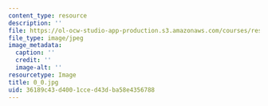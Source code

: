 ```yaml
---
content_type: resource
description: ''
file: https://ol-ocw-studio-app-production.s3.amazonaws.com/courses/res-18-006-calculus-revisited-single-variable-calculus-fall-2010/36189c43d4001cced43dba58e4356788_0_0.jpg
file_type: image/jpeg
image_metadata:
  caption: ''
  credit: ''
  image-alt: ''
resourcetype: Image
title: 0_0.jpg
uid: 36189c43-d400-1cce-d43d-ba58e4356788
---
```

